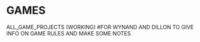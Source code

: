 # GAMES
ALL_GAME_PROJECTS (WORKING)
#FOR WYNAND AND DILLON TO GIVE INFO ON GAME RULES AND MAKE SOME NOTES
